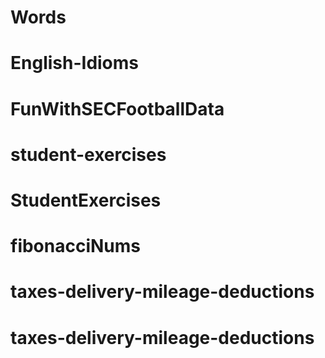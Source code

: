 # Words
# English-Idioms
# FunWithSECFootballData
# student-exercises
# StudentExercises
# fibonacciNums
# taxes-delivery-mileage-deductions
# taxes-delivery-mileage-deductions
